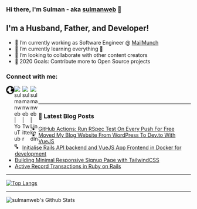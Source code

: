 ### Hi there, I'm Sulman - aka [sulmanweb][website] 👋

## I'm a Husband, Father, and Developer!
- 🔭 I’m currently working as Software Engineer @ [MailMunch](https://www.mailmunch.com)
- 🌱 I’m currently learning everything 🤣
- 👯 I’m looking to collaborate with other content creators
- 🥅 2020 Goals: Contribute more to Open Source projects

### Connect with me:

[<img align="left" alt="sulmanweb.com" width="22px" src="https://raw.githubusercontent.com/iconic/open-iconic/master/svg/globe.svg" />][website]
[<img align="left" alt="sulmanweb | YouTube" width="22px" src="https://cdn.jsdelivr.net/npm/simple-icons@v3/icons/youtube.svg" />][youtube]
[<img align="left" alt="sulmanweb | Twitter" width="22px" src="https://cdn.jsdelivr.net/npm/simple-icons@v3/icons/twitter.svg" />][twitter]
[<img align="left" alt="sulmanweb | LinkedIn" width="22px" src="https://cdn.jsdelivr.net/npm/simple-icons@v3/icons/linkedin.svg" />][linkedin]

<br />
<br />

---

### 📕 Latest Blog Posts
<!-- BLOG-POST-LIST:START -->
- [GitHub Actions: Run RSpec Test On Every Push For Free](https://dev.to/sulmanweb/github-actions-run-rspec-test-on-every-push-for-free-1pb6)
- [Moved My Blog Website From WordPress To Dev.to With VueJS](https://dev.to/sulmanweb/moved-my-blog-website-from-wordpress-to-dev-to-with-vuejs-kdg)
- [Initialise Rails API backend and VueJS App Frontend in Docker for development](https://dev.to/sulmanweb/initialise-rails-api-backend-and-vuejs-app-frontend-in-docker-for-development-3ab2)
- [Building Minimal Responsive Signup Page with TailwindCSS](https://dev.to/sulmanweb/building-minimal-responsive-signup-page-with-tailwindcss-29e9)
- [Active Record Transactions in Ruby on Rails](https://dev.to/sulmanweb/active-record-transactions-in-ruby-on-rails-3ok6)
<!-- BLOG-POST-LIST:END -->

---

[![Top Langs](https://github-readme-stats.vercel.app/api/top-langs/?username=sulmanweb&layout=compact)](https://github.com/anuraghazra/github-readme-stats)

---

<img align="left" alt="sulmanweb's Github Stats" src="https://github-readme-stats.vercel.app/api?username=sulmanweb&show_icons=true&hide_border=true&count_private=true&include_all_commits=true" />

[website]: https://sulmanweb.com
[twitter]: https://twitter.com/sulmanweb
[youtube]: https://youtube.com/channel/UCNc_lygbfD-7Fff4U5RlI1g
[linkedin]: https://linkedin.com/in/sulmanweb
